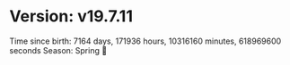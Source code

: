 # Version: v19.7.11
Time since birth: 7164 days, 171936 hours, 10316160 minutes, 618969600 seconds
Season: Spring 🌸
